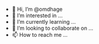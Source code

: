 - 👋 Hi, I’m @omdhage
- 👀 I’m interested in ...
- 🌱 I’m currently learning ...
- 💞️ I’m looking to collaborate on ...
- 📫 How to reach me ...

<!---
omdhage/omdhage is a ✨ special ✨ repository because its `README.md` (this file) appears on your GitHub profile.
You can click the Preview link to take a look at your changes.
--->

